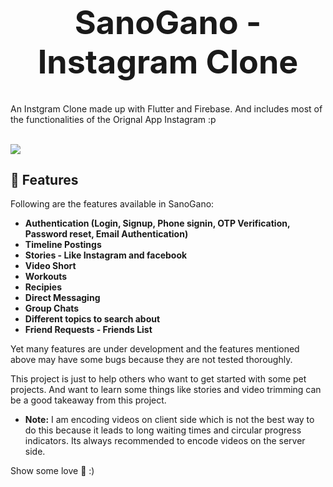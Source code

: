 <h1 align="center" style="font-size: 52px;" >SanoGano - Instagram Clone</h1>

An Instgram Clone made up with Flutter and Firebase.
And includes most of the functionalities of the Orignal App Instagram :p


<br>

<img src="https://user-images.githubusercontent.com/43790152/136709012-5e27b2f9-06d6-40fc-8ed0-26d67818e204.png">

## 📱 Features
Following are the features available in SanoGano:
- **Authentication (Login, Signup, Phone signin, OTP Verification, Password reset, Email Authentication)**
- **Timeline Postings**
- **Stories - Like Instagram and facebook**
- **Video Short**
- **Workouts**
- **Recipies**
- **Direct Messaging**
- **Group Chats**
- **Different topics to search about**
- **Friend Requests - Friends List**


Yet many features are under development and the features mentioned above may have some bugs because they are not tested thoroughly. 

This project is just to help others who want to get started with some pet projects. And want to learn some things like stories and video trimming can be a good takeaway from this project. 

- **Note:** I am encoding videos on client side which is not the best way to do this because it leads to long waiting times and circular progress indicators. Its always recommended to encode videos on the server side. 

Show some love 🧡 :)